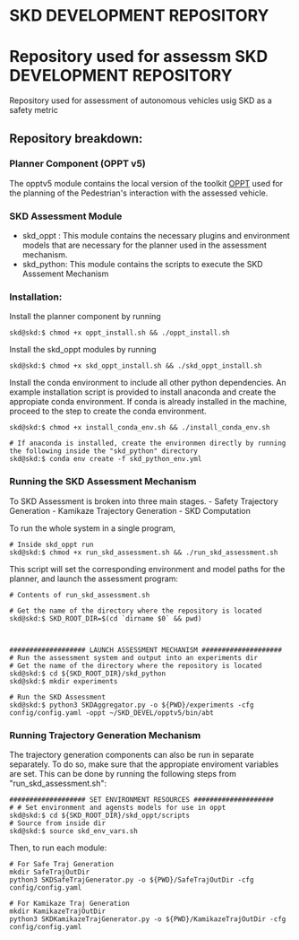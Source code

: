 
SKD DEVELOPMENT REPOSITORY
==========================================================================
Repository used for assessm
SKD DEVELOPMENT REPOSITORY
==========================================================================
Repository used for assessment of autonomous vehicles usig SKD as a safety metric


## Repository breakdown:

### Planner Component (OPPT v5)
The opptv5 module contains the local version of the toolkit [OPPT](https://github.com/RDLLab/oppt) used for the planning of the Pedestrian's interaction with the assessed vehicle.

### SKD Assessment Module
- skd_oppt : This module contains the necessary plugins and environment models that are necessary for the
planner used in the assessment mechanism.
- skd_python: This module contains the scripts to execute the SKD Asssement Mechanism

### Installation:
Install the planner component by running 
```
skd@skd:$ chmod +x oppt_install.sh && ./oppt_install.sh
```

Install the skd_oppt modules by running
```
skd@skd:$ chmod +x skd_oppt_install.sh && ./skd_oppt_install.sh
```

Install the conda environment to include all other python dependencies. An example installation script is provided
to install anaconda and create the appropiate conda environment. If conda is already installed in the machine, 
proceed to the step to create the conda environment.
```
skd@skd:$ chmod +x install_conda_env.sh && ./install_conda_env.sh

# If anaconda is installed, create the environmen directly by running the following inside the "skd_python" directory 
skd@skd:$ conda env create -f skd_python_env.yml
```

### Running the SKD Assessment Mechanism
To SKD Assessment is broken into three main stages. 
	- Safety Trajectory Generation
	- Kamikaze Trajectory Generation
	- SKD Computation

To run the whole system in a single program, 
```
# Inside skd_oppt run 
skd@skd:$ chmod +x run_skd_assessment.sh && ./run_skd_assessment.sh
```

This script will set the corresponding environment and model paths for the planner, and launch the assessment program:
```
# Contents of run_skd_assessment.sh

# Get the name of the directory where the repository is located
skd@skd:$ SKD_ROOT_DIR=$(cd `dirname $0` && pwd)



################### LAUNCH ASSESSMENT MECHANISM ####################
# Run the assessment system and output into an experiments dir
# Get the name of the directory where the repository is located
skd@skd:$ cd ${SKD_ROOT_DIR}/skd_python
skd@skd:$ mkdir experiments

# Run the SKD Assessment 
skd@skd:$ python3 SKDAggregator.py -o ${PWD}/experiments -cfg config/config.yaml -oppt ~/SKD_DEVEL/opptv5/bin/abt 

```

### Running Trajectory Generation Mechanism
The trajectory generation components can also be run in separate separately. 
To do so, make sure that the appropiate enviroment variables are set. This can be done by running the following steps from "run_skd_assessment.sh":
```
################### SET ENVIRONMENT RESOURCES ####################
# # Set environment and agensts models for use in oppt
skd@skd:$ cd ${SKD_ROOT_DIR}/skd_oppt/scripts
# Source from inside dir 
skd@skd:$ source skd_env_vars.sh
```

Then, to run each module:
```
# For Safe Traj Generation
mkdir SafeTrajOutDir
python3 SKDSafeTrajGenerator.py -o ${PWD}/SafeTrajOutDir -cfg config/config.yaml

# For Kamikaze Traj Generation
mkdir KamikazeTrajOutDir
python3 SKDKamikazeTrajGenerator.py -o ${PWD}/KamikazeTrajOutDir -cfg config/config.yaml

```


